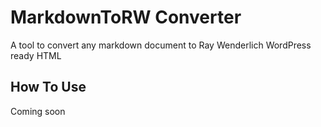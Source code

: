 # MarkdownToRW Converter
A tool to convert any markdown document to Ray Wenderlich WordPress ready HTML

## How To Use

Coming soon
